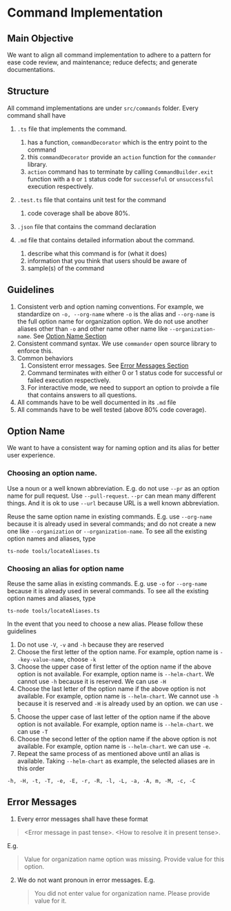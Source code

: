 # Command Implementation

## Main Objective

We want to align all command implementation to adhere to a pattern for ease code
review, and maintenance; reduce defects; and generate documentations.

## Structure

All command implementations are under `src/commands` folder. Every command shall
have

1. `.ts` file that implements the command.

   1. has a function, `commandDecorator` which is the entry point to the command
   2. this `commandDecorator` provide an `action` function for the `commander`
      library.
   3. `action` command has to terminate by calling `CommandBuilder.exit`
      function with a `0` or `1` status code for `successeful` or `unsuccessful`
      execution respectively.

2. `.test.ts` file that contains unit test for the command
   1. code coverage shall be above 80%.
3. `.json` file that contains the command declaration
4. `.md` file that contains detailed information about the command.
   1. describe what this command is for (what it does)
   2. information that you think that users should be aware of
   3. sample(s) of the command

## Guidelines

1. Consistent verb and option naming conventions. For example, we standardize on
   `-o, --org-name` where `-o` is the alias and `--org-name` is the full option
   name for organization option. We do not use another aliases other than `-o`
   and other name other name like `--organization-name`. See
   [Option Name Section](#option-name)
2. Consistent command syntax. We use `commander` open source library to enforce
   this.
3. Common behaviors
   1. Consistent error messages. See [Error Messages Section](#error-messages)
   2. Command terminates with either 0 or 1 status code for successful or failed
      execution respectively.
   3. For interactive mode, we need to support an option to proivde a file that
      contains answers to all questions.
4. All commands have to be well documented in its `.md` file
5. All commands have to be well tested (above 80% code coverage).

## Option Name

We want to have a consistent way for naming option and its alias for better user
experience.

### Choosing an option name.

Use a noun or a well known abbreviation. E.g. do not use `--pr` as an option
name for pull request. Use `--pull-request`. `--pr` can mean many different
things. And it is ok to use `--url` because URL is a well known abbreviation.

Reuse the same option name in existing commands. E.g. use `--org-name` because
it is already used in several commands; and do not create a new one like
`--organization` or `--organization-name`. To see all the existing option names
and aliases, type

```
ts-node tools/locateAliases.ts
```

### Choosing an alias for option name

Reuse the same alias in existing commands. E.g. use `-o` for `--org-name`
because it is already used in several commands. To see all the existing option
names and aliases, type

```
ts-node tools/locateAliases.ts
```

In the event that you need to choose a new alias. Please follow these guidelines

1. Do not use `-V`, `-v` and `-h` because they are reserved
2. Choose the first letter of the option name. For example, option name is
   `--key-value-name`, choose `-k`
3. Choose the upper case of first letter of the option name if the above option
   is not available. For example, option name is `--helm-chart`. We cannot use
   `-h` because it is reserved. We can use `-H`
4. Choose the last letter of the option name if the above option is not
   available. For example, option name is `--helm-chart`. We cannot use `-h`
   because it is reserved and `-H` is already used by an option. we can use `-t`
5. Choose the upper case of last letter of the option name if the above option
   is not available. For example, option name is `--helm-chart`. we can use `-T`
6. Choose the second letter of the option name if the above option is not
   available. For example, option name is `--helm-chart`. we can use `-e`.
7. Repeat the same process of as mentioned above until an alias is available.
   Taking `--helm-chart` as example, the selected aliases are in this order

```
-h, -H, -t, -T, -e, -E, -r, -R, -l, -L, -a, -A, m, -M, -c, -C
```

## Error Messages

1. Every error messages shall have these format

> \<Error message in past tense>. \<How to resolve it in present tense>.

E.g.

> Value for organization name option was missing. Provide value for this option.

2. We do not want pronoun in error messages. E.g.
   > You did not enter value for organization name. Please provide value for it.
